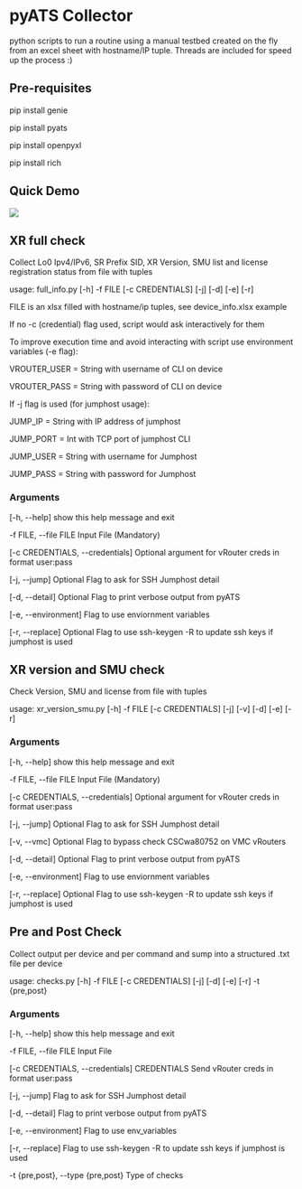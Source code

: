 # pyATS Collector

python scripts to run a routine using a manual testbed created on the fly from an excel sheet with hostname/IP tuple. Threads are included for speed up the process :)

## Pre-requisites
pip install genie

pip install pyats

pip install openpyxl

pip install rich

## Quick Demo

![](https://github.com/gdiazmez/pyATS_collector/blob/public/demo.gif)

## XR full check
Collect Lo0 Ipv4/IPv6, SR Prefix SID, XR Version, SMU list and license registration status from file with tuples

usage: full_info.py [-h] -f FILE [-c CREDENTIALS] [-j] [-d] [-e] [-r]

FILE is an xlsx filled with hostname/ip tuples, see device_info.xlsx example

If no -c (credential) flag used, script would ask interactively for them


To improve execution time and avoid interacting with script use environment variables (-e flag):

VROUTER_USER = String with username of CLI on device

VROUTER_PASS = String with password of CLI on device


If -j flag is used (for jumphost usage):

JUMP_IP = String with IP address of jumphost

JUMP_PORT = Int with TCP port of jumphost CLI 

JUMP_USER = String with username for Jumphost

JUMP_PASS = String with password for Jumphost

### Arguments
[-h, --help] show this help message and exit

-f FILE, --file FILE  Input File (Mandatory)

[-c CREDENTIALS, --credentials] Optional argument for vRouter creds in format user:pass

[-j, --jump] Optional Flag to ask for SSH Jumphost detail

[-d, --detail] Optional Flag to print verbose output from pyATS

[-e, --environment] Flag to use enviornment variables

[-r, --replace] Optional Flag to use ssh-keygen -R to update ssh keys if jumphost is used


## XR version and SMU check
Check Version, SMU and license from file with tuples

usage: xr_version_smu.py [-h] -f FILE [-c CREDENTIALS] [-j] [-v] [-d] [-e] [-r]

### Arguments
[-h, --help] show this help message and exit

-f FILE, --file FILE  Input File (Mandatory)

[-c CREDENTIALS, --credentials] Optional argument for vRouter creds in format user:pass

[-j, --jump] Optional Flag to ask for SSH Jumphost detail

[-v, --vmc] Optional Flag to bypass check CSCwa80752 on VMC vRouters

[-d, --detail] Optional Flag to print verbose output from pyATS

[-e, --environment] Flag to use enviornment variables

[-r, --replace] Optional Flag to use ssh-keygen -R to update ssh keys if jumphost is used

## Pre and Post Check
Collect output per device and per command and sump into a structured .txt file per device

usage: checks.py [-h] -f FILE [-c CREDENTIALS] [-j] [-d] [-e] [-r] -t {pre,post}

### Arguments
  [-h, --help]           show this help message and exit
  
  -f FILE, --file FILE  Input File
  
  [-c CREDENTIALS, --credentials] CREDENTIALS
                        Send vRouter creds in format user:pass
                        
  [-j, --jump]            Flag to ask for SSH Jumphost detail
  
  [-d, --detail]          Flag to print verbose output from pyATS
  
  [-e, --environment]     Flag to use env_variables
  
  [-r, --replace]         Flag to use ssh-keygen -R to update ssh keys if jumphost is used
  
  -t {pre,post}, --type {pre,post}
                        Type of checks
